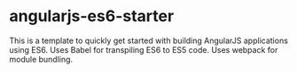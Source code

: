 # angularjs-es6-starter

This is a template to quickly get started with building AngularJS applications using ES6.
Uses Babel for transpiling ES6 to ES5 code.
Uses webpack for module bundling.
